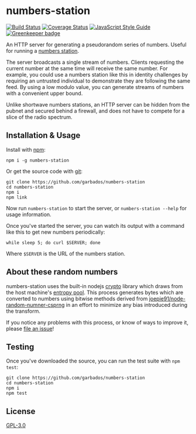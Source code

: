 # numbers-station

[![Build Status](https://travis-ci.org/garbados/numbers-station.svg?branch=master)](https://travis-ci.org/garbados/numbers-station)
[![Coverage Status](https://coveralls.io/repos/github/garbados/numbers-station/badge.svg?branch=master)](https://coveralls.io/github/garbados/numbers-station?branch=master)
[![JavaScript Style Guide](https://img.shields.io/badge/code_style-standard-brightgreen.svg)](https://standardjs.com)
[![Greenkeeper badge](https://badges.greenkeeper.io/garbados/numbers-station.svg)](https://greenkeeper.io/)

An HTTP server for generating a pseudorandom series of numbers. Useful for running a [numbers station](https://en.wikipedia.org/wiki/Numbers_station).

The server broadcasts a single stream of numbers. Clients requesting the current number at the same time will receive the same number. For example, you could use a numbers station like this in identity challenges by requiring an untrusted individual to demonstrate they are following the same feed. By using a low modulo value, you can generate streams of numbers with a convenient upper bound.

Unlike shortwave numbers stations, an HTTP server can be hidden from the pubnet and secured behind a firewall, and does not have to compete for a slice of the radio spectrum.

## Installation & Usage

Install with [npm](https://www.npmjs.com/):

```
npm i -g numbers-station
```

Or get the source code with [git](https://git-scm.com/):

```
git clone https://github.com/garbados/numbers-station
cd numbers-station
npm i
npm link
```

Now run `numbers-station` to start the server, or `numbers-station --help` for usage information.

Once you've started the server, you can watch its output with a command like this to get new numbers periodically:

```
while sleep 5; do curl $SERVER; done
```

Where `$SERVER` is the URL of the numbers station.

## About these random numbers

numbers-station uses the built-in nodejs [crypto](https://nodejs.org/api/crypto.html) library which draws from the host machine's [entropy pool](https://en.wikipedia.org/wiki/Entropy_(computing)). This process generates bytes which are converted to numbers using bitwise methods derived from [joepie91/node-random-numner-csprng](https://github.com/joepie91/node-random-number-csprng) in an effort to minimize any bias introduced during the transform.

If you notice any problems with this process, or know of ways to improve it, please [file an issue](https://github.com/garbados/numbers-station/issues)!

## Testing

Once you've downloaded the source, you can run the test suite with `npm test`:

```
git clone https://github.com/garbados/numbers-station
cd numbers-station
npm i
npm test
```

## License

[GPL-3.0](./LICENSE)
